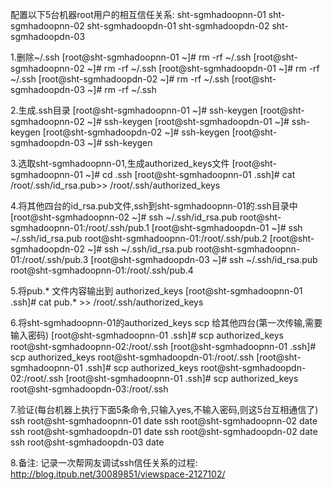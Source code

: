配置以下5台机器root用户的相互信任关系:
sht-sgmhadoopnn-01
sht-sgmhadoopnn-02
sht-sgmhadoopdn-01
sht-sgmhadoopdn-02
sht-sgmhadoopdn-03

1.删除~/.ssh
[root@sht-sgmhadoopnn-01 ~]# rm -rf ~/.ssh
[root@sht-sgmhadoopnn-02 ~]# rm -rf ~/.ssh
[root@sht-sgmhadoopdn-01 ~]# rm -rf ~/.ssh
[root@sht-sgmhadoopdn-02 ~]# rm -rf ~/.ssh
[root@sht-sgmhadoopdn-03 ~]# rm -rf ~/.ssh

2.生成.ssh目录
[root@sht-sgmhadoopnn-01 ~]# ssh-keygen
[root@sht-sgmhadoopnn-02 ~]# ssh-keygen
[root@sht-sgmhadoopdn-01 ~]# ssh-keygen
[root@sht-sgmhadoopdn-02 ~]# ssh-keygen
[root@sht-sgmhadoopdn-03 ~]# ssh-keygen

3.选取sht-sgmhadoopnn-01,生成authorized_keys文件
[root@sht-sgmhadoopnn-01 ~]# cd .ssh
[root@sht-sgmhadoopnn-01 .ssh]# cat /root/.ssh/id_rsa.pub>> /root/.ssh/authorized_keys 

4.将其他四台的id_rsa.pub文件,ssh到sht-sgmhadoopnn-01的.ssh目录中
[root@sht-sgmhadoopnn-02 ~]# ssh ~/.ssh/id_rsa.pub root@sht-sgmhadoopnn-01:/root/.ssh/pub.1
[root@sht-sgmhadoopdn-01 ~]# ssh ~/.ssh/id_rsa.pub root@sht-sgmhadoopnn-01:/root/.ssh/pub.2
[root@sht-sgmhadoopdn-02 ~]# ssh ~/.ssh/id_rsa.pub root@sht-sgmhadoopnn-01:/root/.ssh/pub.3
[root@sht-sgmhadoopdn-03 ~]# ssh ~/.ssh/id_rsa.pub root@sht-sgmhadoopnn-01:/root/.ssh/pub.4

5.将pub.* 文件内容输出到 authorized_keys
[root@sht-sgmhadoopnn-01 .ssh]# cat pub.* >> /root/.ssh/authorized_keys

6.将sht-sgmhadoopnn-01的authorized_keys scp 给其他四台(第一次传输,需要输入密码)
[root@sht-sgmhadoopnn-01 .ssh]#  scp authorized_keys root@sht-sgmhadoopnn-02:/root/.ssh
[root@sht-sgmhadoopnn-01 .ssh]#  scp authorized_keys root@sht-sgmhadoopdn-01:/root/.ssh
[root@sht-sgmhadoopnn-01 .ssh]#  scp authorized_keys root@sht-sgmhadoopdn-02:/root/.ssh
[root@sht-sgmhadoopnn-01 .ssh]#  scp authorized_keys root@sht-sgmhadoopdn-03:/root/.ssh

7.验证(每台机器上执行下面5条命令,只输入yes,不输入密码,则这5台互相通信了)
ssh root@sht-sgmhadoopnn-01 date
ssh root@sht-sgmhadoopnn-02 date
ssh root@sht-sgmhadoopdn-01 date
ssh root@sht-sgmhadoopdn-02 date
ssh root@sht-sgmhadoopdn-03 date 

     


8.备注:
记录一次帮网友调试ssh信任关系的过程: http://blog.itpub.net/30089851/viewspace-2127102/
